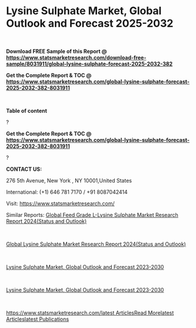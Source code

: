 <h1>Lysine Sulphate Market, Global Outlook and Forecast 2025-2032</h1><br/><p><strong>Download FREE Sample of this Report @ <a href="https://www.statsmarketresearch.com/download-free-sample/8031911/global-lysine-sulphate-forecast-2025-2032-382">https://www.statsmarketresearch.com/download-free-sample/8031911/global-lysine-sulphate-forecast-2025-2032-382</a></strong></p>
 
 
 
 <div><b>Get the Complete Report & TOC @ <a href="https://www.statsmarketresearch.com/global-lysine-sulphate-forecast-2025-2032-382-8031911">https://www.statsmarketresearch.com/global-lysine-sulphate-forecast-2025-2032-382-8031911</a></b></div>
 
 
 
 <p><br />
 
 <b>Table of content</b></p>
 
 
 
 <p>? </p>
 
 
 
 <div><b>Get the Complete Report & TOC @ <a href="https://www.statsmarketresearch.com/global-lysine-sulphate-forecast-2025-2032-382-8031911">https://www.statsmarketresearch.com/global-lysine-sulphate-forecast-2025-2032-382-8031911</a></b></div>
 
 
 
 <p>? </p>
 
 
 
 <p><b>CONTACT US:</b><br />
 
 276 5th Avenue, New York , NY 10001,United States<br />
 
 International: (+1) 646 781 7170 / +91 8087042414<br />
 
 Visit: <a href="https://www.statsmarketresearch.com/">https://www.statsmarketresearch.com/</a><br />
 
 Similar Reports: <a href="https://www.statsmarketresearch.com/global-lysine-sulphate-forecast-2025-2032-382-8031911">Global Feed Grade L-Lysine Sulphate Market Research Report 2024(Status and Outlook)</a><br />
 
 <br />
 
 <a href="https://www.statsmarketresearch.com/global-lysine-sulphate-forecast-2025-2032-382-8031911">Global Lysine Sulphate Market Research Report 2024(Status and Outlook)</a><br />
 
 <br />
 
 <a href="https://www.statsmarketresearch.com/global-lysine-sulphate-forecast-2025-2032-382-8031911">Lysine Sulphate Market, Global Outlook and Forecast 2023-2030</a><br />
 
 <br />
 
 <a href="https://www.statsmarketresearch.com/global-lysine-sulphate-forecast-2025-2032-382-8031911">Lysine Sulphate Market, Global Outlook and Forecast 2023-2030</a><br />
 
 <br />
 
 <a href="https://gyeongbokgung.com">https://www.statsmarketresearch.com/</a><a href="https://hallyeomaritime.com">latest Articles</a><a href="https://jingwansa.com">Read More</a><a href="https://nguoiviet.jp/">latest Articles</a><a href="https://www.intelmarketresearch.com/">latest Publications</a></p>